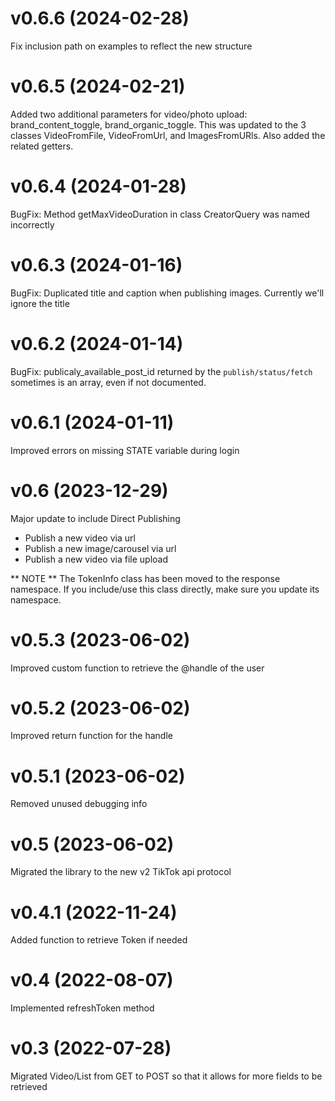 # v0.6.6 (2024-02-28)

Fix inclusion path on examples to reflect the new structure

# v0.6.5 (2024-02-21)

Added two additional parameters for video/photo upload: brand_content_toggle, brand_organic_toggle.
This was updated to the 3 classes VideoFromFile, VideoFromUrl, and ImagesFromURls.
Also added the related getters.

# v0.6.4 (2024-01-28)

BugFix: Method getMaxVideoDuration in class CreatorQuery was named incorrectly

# v0.6.3 (2024-01-16)

BugFix: Duplicated title and caption when publishing images. Currently we'll ignore the title

# v0.6.2 (2024-01-14)

BugFix: publicaly_available_post_id returned by the `publish/status/fetch` sometimes is an array, even if not documented.

# v0.6.1 (2024-01-11)

Improved errors on missing STATE variable during login

# v0.6 (2023-12-29)

Major update to include Direct Publishing
- Publish a new video via url
- Publish a new image/carousel via url
- Publish a new video via file upload

** NOTE **
The TokenInfo class has been moved to the response namespace. 
If you include/use this class directly, make sure you update its namespace.

# v0.5.3 (2023-06-02)

Improved custom function to retrieve the @handle of the user

# v0.5.2 (2023-06-02)

Improved return function for the handle

# v0.5.1 (2023-06-02)

Removed unused debugging info

# v0.5 (2023-06-02)

Migrated the library to the new v2 TikTok api protocol

# v0.4.1 (2022-11-24)

Added function to retrieve Token if needed

# v0.4 (2022-08-07)

Implemented refreshToken method

# v0.3 (2022-07-28)

Migrated Video/List from GET to POST so that it allows for more fields to be retrieved